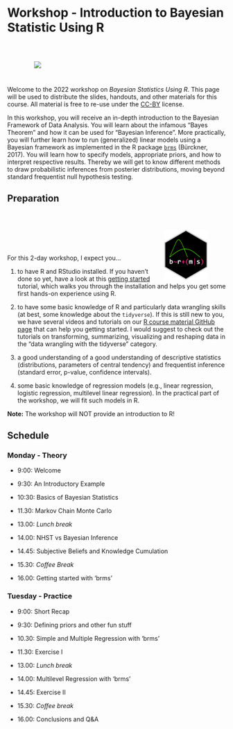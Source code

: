 Workshop - Introduction to Bayesian Statistic Using R
================

<div style="padding: 3em;">

<img src="https://upload.wikimedia.org/wikipedia/commons/a/a0/Prior%2C_Likelihood%2C_Posterior_schematic.svg" width = 400 align="right" />

</div>

Welcome to the 2022 workshop on *Bayesian Statistics Using R*. This page
will be used to distribute the slides, handouts, and other materials for
this course. All material is free to re-use under the
[CC-BY](https://github.com/masurp/workshop_bayes/blob/main/LICENSE.md)
license.

In this workshop, you will receive an in-depth introduction to the
Bayesian Framework of Data Analysis. You will learn about the infamous
“Bayes Theorem” and how it can be used for “Bayesian Inference”. More
practically, you will further learn how to run (generalized) linear
models using a Bayesian framework as implemented in the R package
[`brms`](http://paul-buerkner.github.io/brms/index.html) (Bürckner,
2017). You will learn how to specify models, appropriate priors, and how
to interpret respective results. Thereby we will get to know different
methods to draw probabilistic inferences from posterier distributions,
moving beyond standard frequentist null hypothesis testing.

## Preparation

<div style="padding: 3em;">

<img src="https://raw.githubusercontent.com/paul-buerkner/brms/master/man/figures/brms.png" width = 100 align="right" />

</div>

For this 2-day workshop, I expect you…

1.  to have R and RStudio installed. If you haven’t done so yet, have a
    look at this [getting
    started](https://github.com/ccs-amsterdam/r-course-material/blob/master/tutorials/R_basics_1_getting_started.md)
    tutorial, which walks you through the installation and helps you get
    some first hands-on experience using R.

2.  to have some basic knowledge of R and particularly data wrangling
    skills (at best, some knowledge about the `tidyverse`). If this is
    still new to you, we have several videos and tutorials on our [R
    course material GitHub
    page](https://github.com/ccs-amsterdam/r-course-material) that can
    help you getting started. I would suggest to check out the tutorials
    on transforming, summarizing, visualizing and reshaping data in the
    “data wrangling with the tidyverse” category.

3.  a good understanding of a good understanding of descriptive
    statistics (distributions, parameters of central tendency) and
    frequentist inference (standard error, p-value, confidence
    intervals).

4.  some basic knowledge of regression models (e.g., linear regression,
    logistic regression, multilevel linear regression). In the practical
    part of the workshop, we will fit such models in R.

**Note:** The workshop will NOT provide an introduction to R!

## Schedule

### Monday - Theory

-   9:00: Welcome

-   9:30: An Introductory Example

-   10:30: Basics of Bayesian Statistics

-   11.30: Markov Chain Monte Carlo

-   13.00: *Lunch break*

-   14.00: NHST vs Bayesian Inference

-   14.45: Subjective Beliefs and Knowledge Cumulation

-   15.30: *Coffee Break*

-   16.00: Getting started with ‘brms’

### Tuesday - Practice

-   9:00: Short Recap

-   9:30: Defining priors and other fun stuff

-   10.30: Simple and Multiple Regression with ‘brms’

-   11.30: Exercise I

-   13.00: *Lunch break*

-   14.00: Multilevel Regression with ‘brms’

-   14.45: Exercise II

-   15.30: *Coffee break*

-   16.00: Conclusions and Q&A
